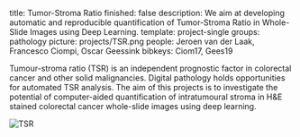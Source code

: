 title: Tumor-Stroma Ratio
finished: false
description: We aim at developing automatic and reproducible quantification of Tumor-Stroma Ratio in Whole-Slide Images using Deep Learning.
template: project-single
groups: pathology
picture: projects/TSR.png
people: Jeroen van der Laak, Francesco Ciompi, Oscar Geessink
bibkeys: Ciom17, Gees19

Tumour-stroma ratio (TSR) is an independent prognostic factor in colorectal cancer and other solid malignancies. Digital pathology holds opportunities for automated TSR analysis. The aim of this projects is to investigate the potential of computer-aided quantification of intratumoural stroma in H&E stained colorectal cancer whole-slide images using deep learning.

![TSR]({filename}/images/projects/TSR_circles.png)
